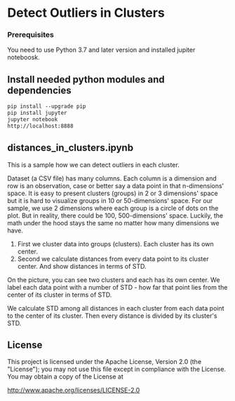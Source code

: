 Detect Outliers in Clusters
===

### Prerequisites

You need to use Python 3.7 and later version and installed jupiter noteboosk.

## Install needed python modules and dependencies

```markdown
pip install --upgrade pip
pip install jupyter
jupyter notebook
http://localhost:8888
```

## distances_in_clusters.ipynb

This is a sample how we can detect outliers in each cluster.

Dataset (a CSV file) has many columns. Each column is a dimension and row is an observation, case or better say a data point in that n-dimensions' space. 
It is easy to present clusters (groups) in 2 or 3 dimensions' space but it is hard to visualize groups in 10 or 50-dimensions' space. 
For our sample, we use 2 dimensions where each group is a circle of dots on the plot. But in reality, there could be 100, 500-dimensions' space. 
Luckily, the math under the hood stays the same no matter how many dimensions we have.

1) First we cluster data into groups (clusters). Each cluster has its own center.
2) Second we calculate distances from every data point to its cluster center. And show distances in terms of STD.

On the picture, you can see two clusters and each has its own center. We label each data point with a number of STD - how far that 
point lies from the center of its cluster in terms of STD.

We calculate STD among all distances in each cluster from each data point to the center of its cluster. Then every distance is divided by its cluster's STD.

## License

This project is licensed under the Apache License, Version 2.0 (the "License"); 
you may not use this file except in compliance with the License. You may obtain a copy of the License at

http://www.apache.org/licenses/LICENSE-2.0
